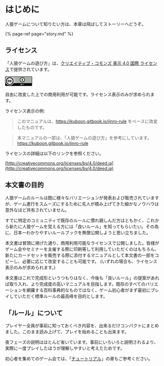 # はじめに

人狼ゲームについて知りたい方は、本章は飛ばしてストーリーへどうぞ。

{% page-ref page="story.md" %}

## ライセンス

「人狼ゲームの遊び方」は、[クリエイティブ・コモンズ 表示 4.0 国際 ライセンス](http://creativecommons.org/licenses/by/4.0/deed.ja)で提供されています。

![&#x30AF;&#x30EA;&#x30A8;&#x30A4;&#x30C6;&#x30A3;&#x30D6;&#x30FB;&#x30B3;&#x30E2;&#x30F3;&#x30BA; &#x8868;&#x793A; 4.0 &#x56FD;&#x969B; &#x30E9;&#x30A4;&#x30BB;&#x30F3;&#x30B9;](.gitbook/assets/cc_by_4.0_88x31.png)

自由に改変した上での商用利用が可能です。ライセンス表示のみが求められます。

ライセンス表示の例:

> このマニュアルは、https://kuboon.gitbook.io/jinro-rule をベースに改変したものです。

> 本マニュアルの一部は、「人狼ゲームの遊び方」を参考にしています。  
> https://kuboon.gitbook.io/jinro-rule

ライセンスの詳細は以下のリンクを参照ください。

[http://creativecommons.org/licenses/by/4.0/deed.ja](http://creativecommons.org/licenses/by/4.0/deed.ja)

## 本文書の目的

人狼ゲームのルールは既に様々なバリエーションが発表および販売されていますが、ゲーム進行をスムーズにするために先人が積み上げてきた細かなノウハウは意外なほど共有されていません。

すでに特定のコミュニティで既存のルールに慣れ親しんだ方はともかく、これから新たに人狼ゲームを覚える方には「良いルール」を知ってもらいたい。その為に、日本一わかりやすいルールブックを無償公開しようと思い立ちました。

本文書は冒頭に掲げた通り、商用利用可能なライセンスで公開しました。皆様がゲーム会やセミナーを主催する際に印刷等して利用していただくのはもちろん、新たにカードセットを販売する際に添付するマニュアルとして本文書の一部をコピーし、必要に応じて改変することも可能です。 \(いずれの場合も、ライセンス表示のみが求められます。\)

本文書はこれで完成形というつもりはなく、今後も「良いルール」の提案があれば取り入れ、より完成度の高いマニュアルを目指します。既存のすべてのバリエーションを網羅する百科事典的なものではなく、ゲーム初心者がまず最初にプレイしていただく標準ルールの最高峰を目的とします。

## 「ルール」について

プレイヤー全員が事前に知っておくべき内容を、出来るだけコンパクトにまとめました。このまま読み上げて、プレイを始めることも出来ます。

夜フェーズの説明はほとんど省いています。事前にいろいろと説明されるより、実際に一度プレイしたほうが理解しやすいと考えたためです。

初心者を集めてのゲーム会では、「[チュートリアル](tutorial.md)」の章もご参考ください。



